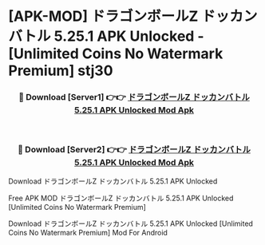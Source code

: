 # [APK-MOD] ドラゴンボールZ ドッカンバトル 5.25.1 APK Unlocked - [Unlimited Coins No Watermark Premium] stj30



<div align="center">
<h3>🔴 Download [Server1] 👉👉 <a href="https://momento.my/?title=ドラゴンボールZ_ドッカンバトル_5.25.1_APK_Unlocked">ドラゴンボールZ ドッカンバトル 5.25.1 APK Unlocked Mod Apk</a></h3><br>

<h3>🔴 Download [Server2] 👉👉 <a href="https://momento.my/?title=ドラゴンボールZ_ドッカンバトル_5.25.1_APK_Unlocked">ドラゴンボールZ ドッカンバトル 5.25.1 APK Unlocked Mod Apk</a></h3>
</div>



Download ドラゴンボールZ ドッカンバトル 5.25.1 APK Unlocked 

Free APK MOD ドラゴンボールZ ドッカンバトル 5.25.1 APK Unlocked [Unlimited Coins No Watermark Premium]

Download ドラゴンボールZ ドッカンバトル 5.25.1 APK Unlocked [Unlimited Coins No Watermark Premium] Mod For Android
